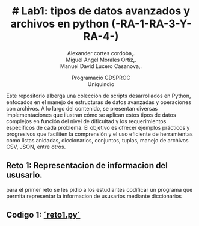 <h1 align="center">
 # Lab1: tipos de datos avanzados y archivos en python (-RA-1-RA-3-Y-RA-4-)
 </h1>
 <p align="center">
Alexander cortes cordoba,. <br />
Miguel Angel Morales Ortiz,. <br />
Manuel David Lucero Casanova,. <br />
  <p align="center">
Programació<pn, II-2025 <br />
GDSPROC <br />
Uniquindío <br />
</p>
 
Este repositorio alberga una colección de scripts desarrollados en Python, enfocados en el manejo de estructuras de datos avanzadas y operaciones con archivos. A lo largo del contenido, se presentan diversas implementaciones que ilustran cómo se aplican estos tipos de datos complejos en función del nivel de dificultad y los requerimientos específicos de cada problema. El objetivo es ofrecer ejemplos prácticos y progresivos que faciliten la comprensión y el uso eficiente de herramientas como listas anidadas, diccionarios, conjuntos, tuplas, manejo de archivos CSV, JSON, entre otros.
## Reto 1: Representacion de informacion del ususario.
para el primer reto se les pidio a los estudiantes codificar un programa que permita representar la informacion de ususarios mediante diccionarios
## Codigo 1: [´reto1.py´](reto1.py)
